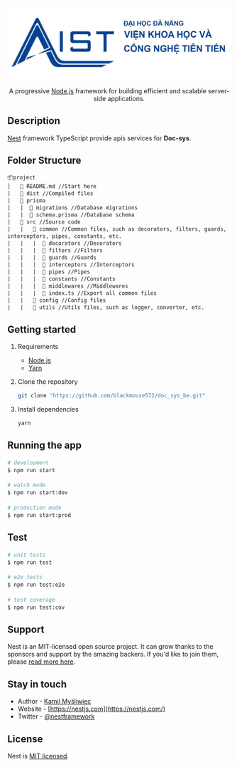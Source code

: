<p align="center">
 <img src="./logo.jpg"/>
</p>

  <p align="center">A progressive <a href="http://nodejs.org" target="_blank">Node.js</a> framework for building efficient and scalable server-side applications.</p>
    <p align="center">

## Description

[Nest](https://github.com/nestjs/nest) framework TypeScript provide apis services for **Doc-sys**.

## Folder Structure

```
📦project
│   📃 README.md //Start here
|   📁 dist //Compiled files
|   📂 prisma
|   |  📁 migrations //Database migrations
|   |  📃 schema.prisma //Database schema
|   📂 src //Source code
|   |   📁 common //Common files, such as decorators, filters, guards, interceptors, pipes, constants, etc.
|   |   |  📁 decorators //Decorators
|   |   |  📁 filters //Filters
|   |   |  📁 guards //Guards
|   |   |  📁 interceptors //Interceptors
|   |   |  📁 pipes //Pipes
|   |   |  📁 constants //Constants
|   |   |  📁 middlewares //Middlewares
|   |   |  📃 index.ts //Export all common files
|   |   📁 config //Config files
|   |   📁 utils //Utils files, such as logger, converter, etc.

```

## Getting started

1. Requirements
    - [Node.js](https://nodejs.org/en/)
    - [Yarn](https://yarnpkg.com/lang/en/docs/install/#mac-stable)
    <!-- - [Docker](https://www.docker.com/products/docker-desktop) -->
    <!-- - [Docker-compose](https://docs.docker.com/compose/install/) -->
2. Clone the repository

   ```bash
   git clone "https://github.com/blackmouse572/doc_sys_be.git"
   ```

3. Install dependencies

    ```bash
    yarn
    ```

## Running the app

```bash
# development
$ npm run start

# watch mode
$ npm run start:dev

# production mode
$ npm run start:prod
```

## Test

```bash
# unit tests
$ npm run test

# e2e tests
$ npm run test:e2e

# test coverage
$ npm run test:cov
```

## Support

Nest is an MIT-licensed open source project. It can grow thanks to the sponsors and support by the amazing backers. If you'd like to join them, please [read more here](https://docs.nestjs.com/support).

## Stay in touch

- Author - [Kamil Myśliwiec](https://kamilmysliwiec.com)
- Website - [https://nestjs.com](https://nestjs.com/)
- Twitter - [@nestframework](https://twitter.com/nestframework)

## License

Nest is [MIT licensed](LICENSE).
